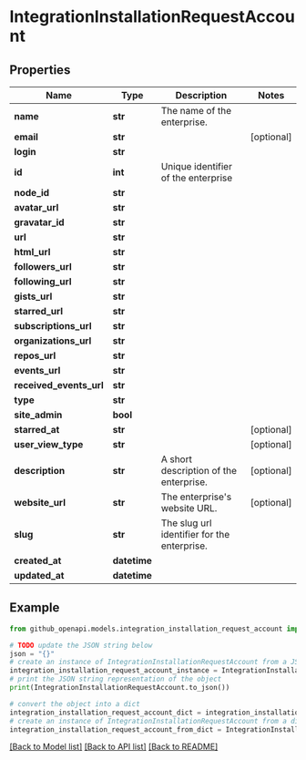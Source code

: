 # IntegrationInstallationRequestAccount


## Properties

Name | Type | Description | Notes
------------ | ------------- | ------------- | -------------
**name** | **str** | The name of the enterprise. | 
**email** | **str** |  | [optional] 
**login** | **str** |  | 
**id** | **int** | Unique identifier of the enterprise | 
**node_id** | **str** |  | 
**avatar_url** | **str** |  | 
**gravatar_id** | **str** |  | 
**url** | **str** |  | 
**html_url** | **str** |  | 
**followers_url** | **str** |  | 
**following_url** | **str** |  | 
**gists_url** | **str** |  | 
**starred_url** | **str** |  | 
**subscriptions_url** | **str** |  | 
**organizations_url** | **str** |  | 
**repos_url** | **str** |  | 
**events_url** | **str** |  | 
**received_events_url** | **str** |  | 
**type** | **str** |  | 
**site_admin** | **bool** |  | 
**starred_at** | **str** |  | [optional] 
**user_view_type** | **str** |  | [optional] 
**description** | **str** | A short description of the enterprise. | [optional] 
**website_url** | **str** | The enterprise&#39;s website URL. | [optional] 
**slug** | **str** | The slug url identifier for the enterprise. | 
**created_at** | **datetime** |  | 
**updated_at** | **datetime** |  | 

## Example

```python
from github_openapi.models.integration_installation_request_account import IntegrationInstallationRequestAccount

# TODO update the JSON string below
json = "{}"
# create an instance of IntegrationInstallationRequestAccount from a JSON string
integration_installation_request_account_instance = IntegrationInstallationRequestAccount.from_json(json)
# print the JSON string representation of the object
print(IntegrationInstallationRequestAccount.to_json())

# convert the object into a dict
integration_installation_request_account_dict = integration_installation_request_account_instance.to_dict()
# create an instance of IntegrationInstallationRequestAccount from a dict
integration_installation_request_account_from_dict = IntegrationInstallationRequestAccount.from_dict(integration_installation_request_account_dict)
```
[[Back to Model list]](../README.md#documentation-for-models) [[Back to API list]](../README.md#documentation-for-api-endpoints) [[Back to README]](../README.md)


